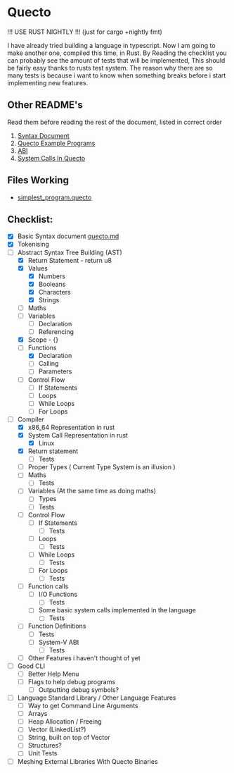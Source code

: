 # Quecto
!!! USE RUST NIGHTLY !!! (just for cargo +nightly fmt)

I have already tried building a language in typescript.
Now I am going to make another one, compiled this time, in Rust.
By Reading the checklist you can probably see the amount of tests that will be implemented,
This should be fairly easy thanks to rusts test system. The reason why there are so many
tests is because i want to know when something breaks before i start implementing new 
features.

## Other README's
Read them before reading the rest of the document, listed in correct order
1. [Syntax Document](quecto.md)
2. [Quecto Example Programs](example_programs.md)
3. [ABI](ABI.md)
4. [System Calls In Quecto](syscalls.md)

## Files Working
- [simplest_program.quecto](quecto/simplest_program.quecto)

## Checklist:
- [x] Basic Syntax document [quecto.md](quecto.md)
- [x] Tokenising
- [ ] Abstract Syntax Tree Building (AST)
  - [x] Return Statement - return u8
  - [x] Values
    - [x] Numbers
    - [x] Booleans
    - [x] Characters
    - [x] Strings
  - [ ] Maths
  - [ ] Variables
    - [ ] Declaration
    - [ ] Referencing
  - [x] Scope - {}
  - [ ] Functions
    - [x] Declaration
    - [ ] Calling
    - [ ] Parameters
  - [ ] Control Flow
    - [ ] If Statements
    - [ ] Loops
    - [ ] While Loops
    - [ ] For Loops
- [ ] Compiler
  - [x] x86_64 Representation in rust
  - [x] System Call Representation in rust
    - [x] Linux
  - [x] Return statement
    - [ ] Tests
  - [ ] Proper Types ( Current Type System is an illusion )
  - [ ] Maths
    - [ ] Tests
  - [ ] Variables (At the same time as doing maths)
    - [ ] Types
    - [ ] Tests
  - [ ] Control Flow
    - [ ] If Statements
      - [ ] Tests
    - [ ] Loops
      - [ ] Tests
    - [ ] While Loops
      - [ ] Tests
    - [ ] For Loops
      - [ ] Tests
  - [ ] Function calls
    - [ ] I/O Functions
      - [ ] Tests
    - [ ] Some basic system calls implemented in the language
      - [ ] Tests
  - [ ] Function Definitions
    - [ ] Tests
    - [ ] System-V ABI
      - [ ] Tests
  - [ ] Other Features i haven't thought of yet
- [ ] Good CLI
  - [ ] Better Help Menu
  - [ ] Flags to help debug programs
    - [ ] Outputting debug symbols?
- [ ] Language Standard Library / Other Language Features
  - [ ] Way to get Command Line Arguments
  - [ ] Arrays
  - [ ] Heap Allocation / Freeing
  - [ ] Vector (LinkedList?)
  - [ ] String, built on top of Vector
  - [ ] Structures?
  - [ ] Unit Tests
- [ ] Meshing External Libraries With Quecto Binaries